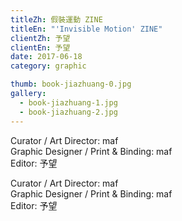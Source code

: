 ```yaml
---
titleZh: 假裝運動 ZINE
titleEn: "'Invisible Motion' ZINE"
clientZh: 予望
clientEn: 予望
date: 2017-06-18
category: graphic

thumb: book-jiazhuang-0.jpg
gallery:
  - book-jiazhuang-1.jpg
  - book-jiazhuang-2.jpg
---
```


Curator / Art Director: maf<br/>
Graphic Designer / Print & Binding: maf<br/>
Editor: 予望

<!-- lang -->

Curator / Art Director: maf<br/>
Graphic Designer / Print & Binding: maf<br/>
Editor: 予望
